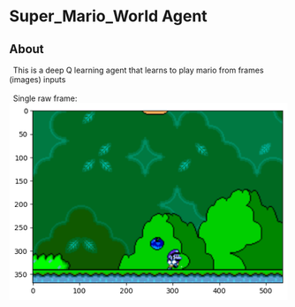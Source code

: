 # Super_Mario_World Agent

## About

&ensp;This is a deep Q learning agent that learns to play mario from frames (images) inputs\
\
&ensp;Single raw frame:\
![alt text](assets/raw_frame.png)